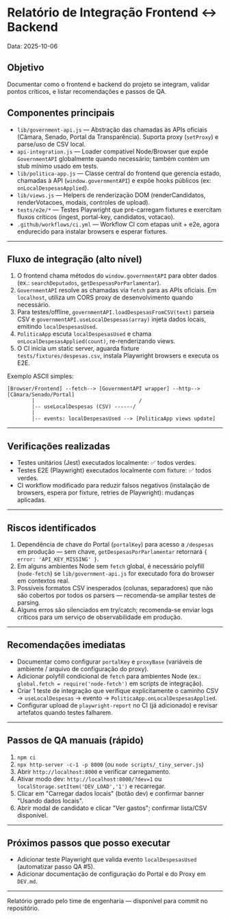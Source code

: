 # Relatório de Integração Frontend ↔ Backend

Data: 2025-10-06

## Objetivo
Documentar como o frontend e backend do projeto se integram, validar pontos críticos, e listar recomendações e passos de QA.

## Componentes principais
- `lib/government-api.js` — Abstração das chamadas às APIs oficiais (Câmara, Senado, Portal da Transparência). Suporta proxy (`setProxy`) e parse/uso de CSV local.
- `api-integration.js` — Loader compatível Node/Browser que expõe `GovernmentAPI` globalmente quando necessário; também contém um stub mínimo usado em tests.
- `lib/politica-app.js` — Classe central do frontend que gerencia estado, chamadas à API (`window.governmentAPI`) e expõe hooks públicos (ex: `onLocalDespesasApplied`).
- `lib/views.js` — Helpers de renderização DOM (renderCandidatos, renderVotacoes, modais, controles de upload).
- `tests/e2e/*` — Testes Playwright que pré-carregam fixtures e exercitam fluxos críticos (ingest, portal-key, candidatos, votacao).
- `.github/workflows/ci.yml` — Workflow CI com etapas unit + e2e, agora endurecido para instalar browsers e esperar fixtures.

---

## Fluxo de integração (alto nível)

1. O frontend chama métodos do `window.governmentAPI` para obter dados (ex.: `searchDeputados`, `getDespesasPorParlamentar`).
2. `GovernmentAPI` resolve as chamadas via `fetch` para as APIs oficiais. Em `localhost`, utiliza um CORS proxy de desenvolvimento quando necessário.
3. Para testes/offline, `governmentAPI.loadDespesasFromCSV(text)` parseia CSV e `governmentAPI.useLocalDespesas(array)` injeta dados locais, emitindo `localDespesasUsed`.
4. `PoliticaApp` escuta `localDespesasUsed` e chama `onLocalDespesasApplied(count)`, re-renderizando views.
5. O CI inicia um static server, aguarda fixture `tests/fixtures/despesas.csv`, instala Playwright browsers e executa os E2E.

Exemplo ASCII simples:

```
[Browser/Frontend] --fetch--> [GovernmentAPI wrapper] --http--> [Câmara/Senado/Portal]
        |                                  /
        |-- useLocalDespesas (CSV) ------/
        |                                  
        |-- events: localDespesasUsed --> [PoliticaApp views update]
```

---

## Verificações realizadas
- Testes unitários (Jest) executados localmente: ✅ todos verdes.
- Testes E2E (Playwright) executados localmente com fixture: ✅ todos verdes.
- CI workflow modificado para reduzir falsos negativos (instalação de browsers, espera por fixture, retries de Playwright): mudanças aplicadas.

---

## Riscos identificados
1. Dependência de chave do Portal (`portalKey`) para acesso a `/despesas` em produção — sem chave, `getDespesasPorParlamentar` retornará `{ error: 'API_KEY_MISSING' }`.
2. Em alguns ambientes Node sem `fetch` global, é necessário polyfill (`node-fetch`) se `lib/government-api.js` for executado fora do browser em contextos real.
3. Possíveis formatos CSV inesperados (colunas, separadores) que não são cobertos por todos os parsers — recomenda-se ampliar testes de parsing.
4. Alguns erros são silenciados em try/catch; recomenda-se enviar logs críticos para um serviço de observabilidade em produção.

---

## Recomendações imediatas
- Documentar como configurar `portalKey` e `proxyBase` (variáveis de ambiente / arquivo de configuração do proxy).
- Adicionar polyfill condicional de `fetch` para ambientes Node (ex.: `global.fetch = require('node-fetch')` em scripts de integração).
- Criar 1 teste de integração que verifique explicitamente o caminho CSV -> `useLocalDespesas` -> evento -> `PoliticaApp.onLocalDespesasApplied`.
- Configurar upload de `playwright-report` no CI (já adicionado) e revisar artefatos quando testes falharem.

---

## Passos de QA manuais (rápido)
1. `npm ci`
2. `npx http-server -c-1 -p 8000` (ou `node scripts/_tiny_server.js`)
3. Abrir `http://localhost:8000` e verificar carregamento.
4. Ativar modo dev: `http://localhost:8000/?dev=1` ou `localStorage.setItem('DEV_LOAD','1')` e recarregar.
5. Clicar em "Carregar dados locais" (botão dev) e confirmar banner "Usando dados locais".
6. Abrir modal de candidato e clicar "Ver gastos"; confirmar lista/CSV disponível.

---

## Próximos passos que posso executar
- Adicionar teste Playwright que valida evento `localDespesasUsed` (automatizar passo QA #5).
- Adicionar documentação de configuração do Portal e do Proxy em `DEV.md`.

---

Relatório gerado pelo time de engenharia — disponível para commit no repositório.

